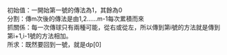 初始值：一開始第一號的傳法為1，其餘為0<br>
分割：傳m次後的傳法是由1,2......m-1每次累積而來<br>
抓關係：每一次傳球只有兩種可能，從右或從左，所以傳到第i號的方法就是傳到第i+1,i-1號的方法相加。<br>
所求：既然要回到一號，就是dp[0]<br>
